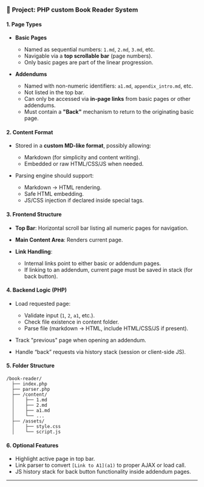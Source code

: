 ### 📘 **Project: PHP custom Book Reader System**

#### 1. **Page Types**

* **Basic Pages**

  * Named as sequential numbers: `1.md`, `2.md`, `3.md`, etc.
  * Navigable via a **top scrollable bar** (page numbers).
  * Only basic pages are part of the linear progression.
* **Addendums**

  * Named with non-numeric identifiers: `a1.md`, `appendix_intro.md`, etc.
  * Not listed in the top bar.
  * Can only be accessed via **in-page links** from basic pages or other addendums.
  * Must contain a **"Back"** mechanism to return to the originating basic page.

#### 2. **Content Format**

* Stored in a **custom MD-like format**, possibly allowing:

  * Markdown (for simplicity and content writing).
  * Embedded or raw HTML/CSS/JS when needed.
* Parsing engine should support:

  * Markdown → HTML rendering.
  * Safe HTML embedding.
  * JS/CSS injection if declared inside special tags.

#### 3. **Frontend Structure**

* **Top Bar**: Horizontal scroll bar listing all numeric pages for navigation.
* **Main Content Area**: Renders current page.
* **Link Handling**:

  * Internal links point to either basic or addendum pages.
  * If linking to an addendum, current page must be saved in stack (for back button).

#### 4. **Backend Logic (PHP)**

* Load requested page:

  * Validate input (`1`, `2`, `a1`, etc.).
  * Check file existence in content folder.
  * Parse file (markdown → HTML, include HTML/CSS/JS if present).
* Track "previous" page when opening an addendum.
* Handle “back” requests via history stack (session or client-side JS).

#### 5. **Folder Structure**

```
/book-reader/
  ├── index.php
  ├── parser.php
  ├── /content/
  │    ├── 1.md
  │    ├── 2.md
  │    ├── a1.md
  │    └── ...
  ├── /assets/
  │    ├── style.css
  │    └── script.js
```

#### 6. **Optional Features**

* Highlight active page in top bar.
* Link parser to convert `[Link to A1](a1)` to proper AJAX or load call.
* JS history stack for back button functionality inside addendum pages.

---
